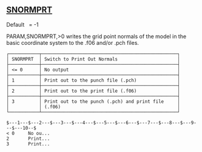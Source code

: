## [SNORMPRT](https://help.hexagonmi.com/bundle/MSC_Nastran_2022.4/page/Nastran_Combined_Book/qrg/parameters/TOC.SNORMPRT.xhtml)

Default    = -1

PARAM,SNORMPRT,>0 writes the grid point normals of the model in the basic coordinate system to the .f06 and/or .pch files.

```text
┌───────────┬──────────────────────────────────────────────────┐
│ SNORMPRT  │ Switch to Print Out Normals                      │
├───────────┼──────────────────────────────────────────────────┤
│ <= 0      │ No output                                        │
├───────────┼──────────────────────────────────────────────────┤
│ 1         │ Print out to the punch file (.pch)               │
├───────────┼──────────────────────────────────────────────────┤
│ 2         │ Print out to the print file (.f06)               │
├───────────┼──────────────────────────────────────────────────┤
│ 3         │ Print out to the punch (.pch) and print file     │
│           │ (.f06)                                           │
└───────────┴──────────────────────────────────────────────────┘
```

```nastran
$---1---$---2---$---3---$---4---$---5---$---6---$---7---$---8---$---9---$---10--$
< 0     No ou...
2       Print...
3       Print...
```
